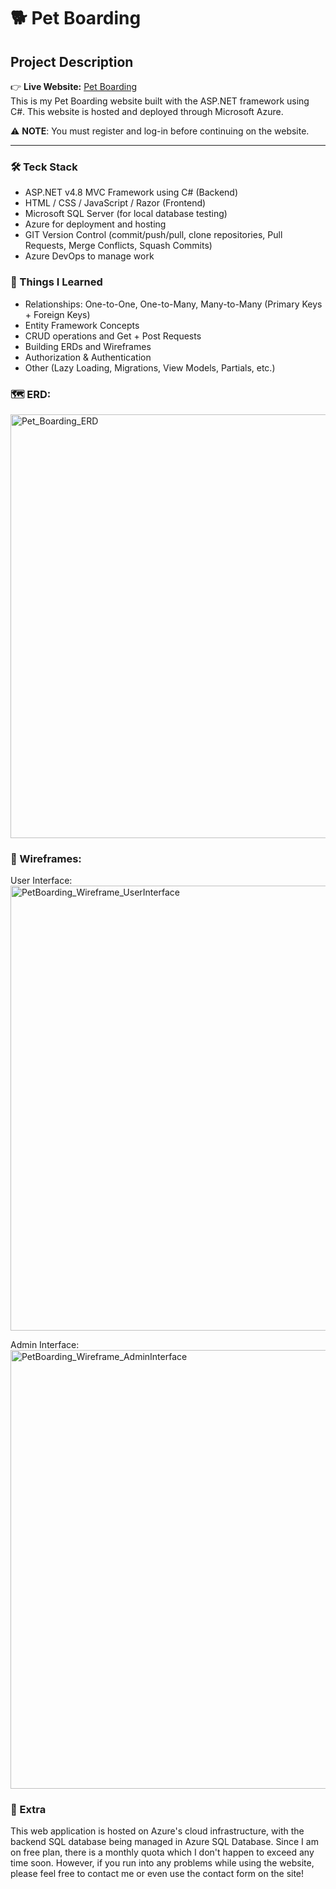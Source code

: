 # 🐕 Pet Boarding

## Project Description

👉 **Live Website:** [Pet Boarding](https://petboarding-a7c0ggbrfcc3gfdn.canadacentral-01.azurewebsites.net/) </br>
This is my Pet Boarding website built with the ASP.NET framework using C#. This website is hosted and deployed through Microsoft Azure. </br>

⚠️ **NOTE**: You must register and log-in before continuing on the website.
***    

### 🛠 Teck Stack

 - ASP.NET v4.8 MVC Framework using C# (Backend) 
 - HTML / CSS / JavaScript / Razor (Frontend)
 - Microsoft SQL Server (for local database testing)
 - Azure for deployment and hosting
 - GIT Version Control (commit/push/pull, clone repositories, Pull Requests, Merge Conflicts, Squash Commits)
 - Azure DevOps to manage work

### 🧠 Things I Learned

 - Relationships: One-to-One, One-to-Many, Many-to-Many (Primary Keys + Foreign Keys) 
 - Entity Framework Concepts
 - CRUD operations and Get + Post Requests
 - Building ERDs and Wireframes
 - Authorization & Authentication
 - Other (Lazy Loading, Migrations, View Models, Partials, etc.)

### 🗺️ ERD:
<img width="852" height="678" alt="Pet_Boarding_ERD" src="https://github.com/user-attachments/assets/6750f538-0ef2-4775-b752-7850e27d951c" />

### 📐 Wireframes:

User Interface: </br>
<img width="882" height="712" alt="PetBoarding_Wireframe_UserInterface" src="https://github.com/user-attachments/assets/7a38f4c6-dba4-49b7-ae06-9d0be6abfcd7" />

Admin Interface: </br>
<img width="1116" height="702" alt="PetBoarding_Wireframe_AdminInterface" src="https://github.com/user-attachments/assets/3804f301-8599-495e-b472-6c077fe42ebf" />

### 📱 Extra

This web application is hosted on Azure's cloud infrastructure, with the backend SQL database being managed in Azure SQL Database. Since I am on free plan, there is a monthly quota which I don't happen to exceed any time soon. However, if you run into any problems while using the website, please feel free to contact me or even use the contact form on the site!
